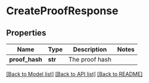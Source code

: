 # CreateProofResponse

## Properties
Name | Type | Description | Notes
------------ | ------------- | ------------- | -------------
**proof_hash** | **str** | The proof hash | 

[[Back to Model list]](../README.md#documentation-for-models) [[Back to API list]](../README.md#documentation-for-api-endpoints) [[Back to README]](../README.md)

